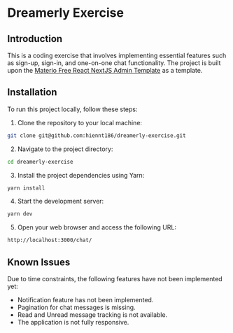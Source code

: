 # Dreamerly Exercise

## Introduction

This is a coding exercise that involves implementing essential features such as sign-up, sign-in, and one-on-one chat functionality. The project is built upon the [Materio Free React NextJS Admin Template](https://github.com/themeselection/materio-mui-react-nextjs-admin-template-free) as a template.

## Installation

To run this project locally, follow these steps:

1. Clone the repository to your local machine:

```bash
git clone git@github.com:hiennt186/dreamerly-exercise.git
```

2. Navigate to the project directory:

```bash
cd dreamerly-exercise
```

3. Install the project dependencies using Yarn:

```bash
yarn install
```

4. Start the development server:

```bash
yarn dev
```

5. Open your web browser and access the following URL:

```bash
http://localhost:3000/chat/
```

## Known Issues
Due to time constraints, the following features have not been implemented yet:

- Notification feature has not been implemented.
- Pagination for chat messages is missing.
- Read and Unread message tracking is not available.
- The application is not fully responsive.
